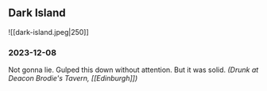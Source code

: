 ## Dark Island

![[dark-island.jpeg|250]]
### 2023-12-08

Not gonna lie. Gulped this down without attention. But it was solid. *(Drunk at Deacon Brodie's Tavern, [[Edinburgh]])*